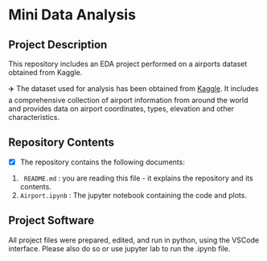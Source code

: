 # Mini Data Analysis

## Project Description
This repository includes an EDA project performed on a airports dataset obtained from Kaggle.  

✈️ The dataset used for analysis has been obtained from [Kaggle](https://www.kaggle.com/datasets/harshalhonde/global-aviation-hub-dataset-of-airports-worldwide/data). It includes a comprehensive collection of airport information from around the world and provides data on airport coordinates, types, elevation and other characteristics. 

## Repository Contents 
- [x] The repository contains the following documents: 

1. ``` README.md``` : you are reading this file - it explains the repository and its contents. 
2. ```Airport.ipynb``` : The jupyter notebook containing the code and plots.

## Project Software 
All project files were prepared, edited, and run in python, using the VSCode interface. Please also do so or use jupyter lab to run the .ipynb file. 
  

